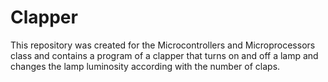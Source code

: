 # Clapper
This repository was created for the Microcontrollers and Microprocessors class and contains a program of a clapper that turns on and off a lamp and changes the lamp luminosity according with the number of claps. 
